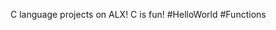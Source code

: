 
C language projects on ALX!
C is fun!
#HelloWorld
#Functions 



















































